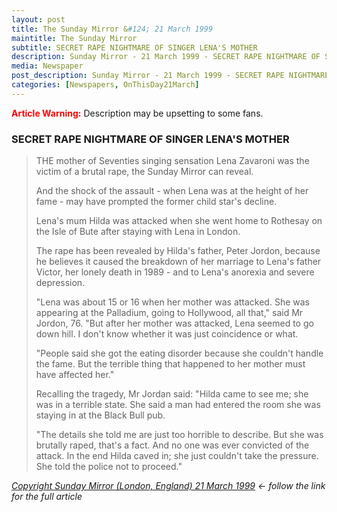 ```yaml
---
layout: post
title: The Sunday Mirror &#124; 21 March 1999
maintitle: The Sunday Mirror
subtitle: SECRET RAPE NIGHTMARE OF SINGER LENA'S MOTHER
description: Sunday Mirror - 21 March 1999 - SECRET RAPE NIGHTMARE OF SINGER LENA'S MOTHER.
media: Newspaper
post_description: Sunday Mirror - 21 March 1999 - SECRET RAPE NIGHTMARE OF SINGER LENA'S MOTHER.
categories: [Newspapers, OnThisDay21March]
---
```


<span class="red">Article Warning:</span> Description may be upsetting to some fans.

### SECRET RAPE NIGHTMARE OF SINGER LENA'S MOTHER

> THE mother of Seventies singing sensation Lena Zavaroni was the victim of a brutal rape, the Sunday Mirror can reveal.
>
> And the shock of the assault - when Lena was at the height of her fame - may have prompted the former child star's decline.
>
> Lena's mum Hilda was attacked when she went home to Rothesay on the Isle of Bute after staying with Lena in London.
>
> The rape has been revealed by Hilda's father, Peter Jordon, because he believes it caused the breakdown of her marriage to Lena's father Victor, her lonely death in 1989 - and to Lena's anorexia and severe depression.
>
> "Lena was about 15 or 16 when her mother was attacked. She was appearing at the Palladium, going to Hollywood, all that," said Mr Jordon, 76. "But after her mother was attacked, Lena seemed to go down hill. I don't know whether it was just coincidence or what.
>
> "People said she got the eating disorder because she couldn't handle the fame. But the terrible thing that happened to her mother must have affected her."
>
> Recalling the tragedy, Mr Jordan said: "Hilda came to see me; she was in a terrible state. She said a man had entered the room she was staying in at the Black Bull pub.
>
> "The details she told me are just too horrible to describe. But she was brutally raped, that's a fact. And no one was ever convicted of the attack. In the end Hilda caved in; she just couldn't take the pressure. She told the police not to proceed."

<!--
> Mr Jordon added: "When Lena became a star, Hilda and Victor went to London with her to look after her. Hilda tried to make a go at singing, but she would ring and say she wasn't getting much money.
>
> "She wasn't happy at all. Lena was staying with her agents in a posh London flat. I think Hilda felt as though she'd been sidelined. Hilda came back to Bute by herself. She seemed happier being home. All that changed after the attack."
>
> Mr Jordon, who lives alone in a council house on Bute, said: "Hilda never got over it. Then her marriage collapsed. She was living alone in a flat when she died. She had been dead for three days when they found her. People said she committed suicide because there was an empty bottle of pills on the table, but the post mortem said she died of a heart attack.
>
> "Lena came to the funeral. It was the first time I had seen her for years. She was so thin. After the funeral we went to a hotel. I remember Lena taking a bit of food and spitting into her hankie.
>
> "I told her to start eating properly and to look after herself. But she just stared at me with blank eyes.
>
> "We talked about her mother for a bit. I mentioned the attack. It was the first time we had spoken about it.
>
> "Lena just looked very sad, but she didn't say much. I think she'd blanked it out of her mind."
>
> Yesterday Lena said she believed she had inherited her own slimming illness from her late mum.
>
> "My mother was ill for a long time and just couldn't cope," said Lena. "I now believe that my own problems may be genetically linked.""
>
> Lena, 35, was in the news recently when she was falsely accused of stealing a jelly from a supermarket near her council flat a few miles outside London.
>
> It was revealed she is living on pounds 48.20 state benefits and that she was suffering from deep depression.
>
> Pictures of her emaciated figure shocked millions who remember her as the tiny star with a huge voice who belted out Top 10 hits such as Ma, He's Making Eyes At Me.
>
> She was just nine when she won the talent show Opportunity Knocks for a record five weeks. Later she appeared with Frank Sinatra and Liza Minnelli and sang for President Ford at the White House.
>
> Lena had her own TV show and was the youngest star to top the bill at the London Palladium. Then came her dramatic decline. After her parents' divorce her weight plunged to just four stones.
>
> She said recently that she may be suffering from a rare brain disorder that makes her "feel dead inside".
>
> "It's as though my emotions are dead and new tests are indicating that it is way beyond anything like clinical depression," Lena said.
>
> But her grandfather said: "I'd like to pass on a message to Lena to come home for a while. Perhaps we could talk and sort things out.
>
> "Lena seems so unhappy. But she needn't be. There is a lot of love for her here."
-->

<cite>[Copyright Sunday Mirror (London, England) 21 March 1999](http://bit.ly/sundaymirror-1999-03-21) &#8592; follow the link for the full article</cite>

<style>
.red {color:red; font-weight:bold;}
</style>

